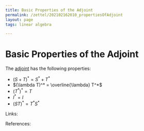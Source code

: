 ```yaml
---
title: Basic Properties of the Adjoint
permalink: /zettel/202102162010_propertiesOfAdjoint
layout: page
tags: linear algebra

---
```

# Basic Properties of the Adjoint

The [adjoint](202102161843_adjointDefinition) has the following properties:
- $(S + T)^* = S^* + T^*$
- $(\lambda T)^* = \overline{\lambda} T^*$
- $(T^*)^* = T$
- $I^* = I$
- $(S T)^* = T^* S^*$

Links: 

References: 

